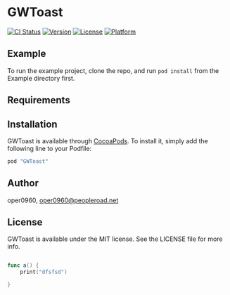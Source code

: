 # GWToast

[![CI Status](http://img.shields.io/travis/oper0960/GWToast.svg?style=flat)](https://travis-ci.org/oper0960/GWToast)
[![Version](https://img.shields.io/cocoapods/v/GWToast.svg?style=flat)](http://cocoapods.org/pods/GWToast)
[![License](https://img.shields.io/cocoapods/l/GWToast.svg?style=flat)](http://cocoapods.org/pods/GWToast)
[![Platform](https://img.shields.io/cocoapods/p/GWToast.svg?style=flat)](http://cocoapods.org/pods/GWToast)

## Example

To run the example project, clone the repo, and run `pod install` from the Example directory first.

## Requirements

## Installation

GWToast is available through [CocoaPods](http://cocoapods.org). To install
it, simply add the following line to your Podfile:

```ruby
pod "GWToast"
```

## Author

oper0960, oper0960@peopleroad.net

## License

GWToast is available under the MIT license. See the LICENSE file for more info.

```swift

func a() {
	print("dfsfsd")

}

```



